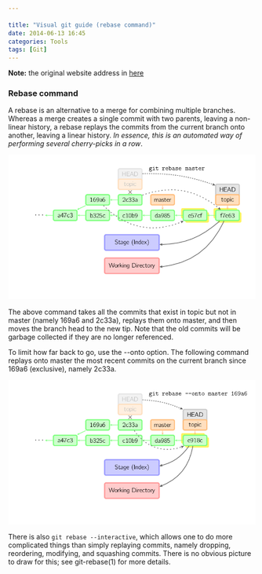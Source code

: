 ```yaml
---

title: "Visual git guide (rebase command)"
date: 2014-06-13 16:45
categories: Tools
tags: [Git]
---
```


**Note:** the original website address in [here](http://marklodato.github.io/visual-git-guide/index-en.html?no-svg)

### Rebase command
A rebase is an alternative to a merge for combining multiple branches. Whereas a merge creates a single commit with two parents, leaving a non-linear history, a rebase replays the commits from the current branch onto another, leaving a linear history. *In essence, this is an automated way of performing several cherry-picks in a row*.

<!--more-->

![rebase](/assets/images/legacy/rebase.png)

The above command takes all the commits that exist in topic but not in master (namely 169a6 and 2c33a), replays them onto master, and then moves the branch head to the new tip. Note that the old commits will be garbage collected if they are no longer referenced.    

To limit how far back to go, use the --onto option. The following command replays onto master the most recent commits on the current branch since 169a6 (exclusive), namely 2c33a.   

![rebase-onto](/assets/images/legacy/rebase-onto.png)

There is also `git rebase --interactive`, which allows one to do more complicated things than simply replaying commits, namely dropping, reordering, modifying, and squashing commits. There is no obvious picture to draw for this; see git-rebase(1) for more details.